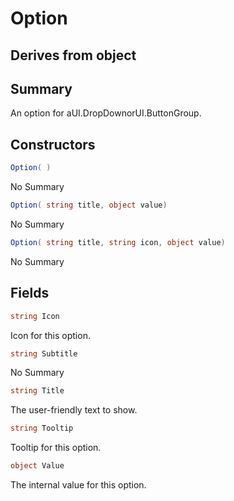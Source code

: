 # Option

## Derives from object

## Summary

An option for aUI.DropDownorUI.ButtonGroup.
## Constructors

```c#
Option( ) 
```
No Summary
```c#
Option( string title, object value) 
```
No Summary
```c#
Option( string title, string icon, object value) 
```
No Summary
## Fields

```c#
string Icon
```
Icon for this option.
```c#
string Subtitle
```
No Summary
```c#
string Title
```
The user-friendly text to show.
```c#
string Tooltip
```
Tooltip for this option.
```c#
object Value
```
The internal value for this option.
